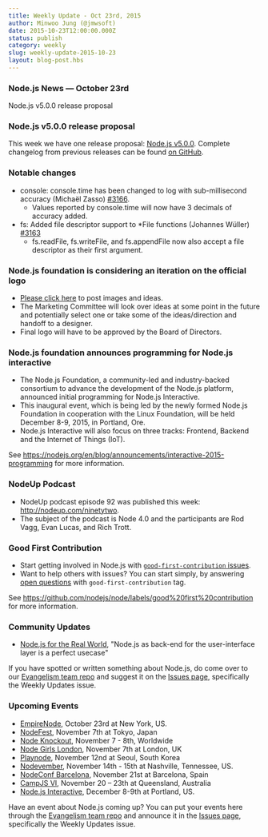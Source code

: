 ```yaml
---
title: Weekly Update - Oct 23rd, 2015
author: Minwoo Jung (@jmwsoft)
date: 2015-10-23T12:00:00.000Z
status: publish
category: weekly
slug: weekly-update-2015-10-23
layout: blog-post.hbs
---
```


### Node.js News — October 23rd

Node.js v5.0.0 release proposal

### Node.js v5.0.0 release proposal

This week we have one release proposal: [Node.js v5.0.0](https://github.com/nodejs/node/pull/3466). Complete changelog from previous releases can be found [on GitHub](https://github.com/nodejs/node/blob/main/CHANGELOG.md).

### Notable changes

- console: console.time has been changed to log with sub-millisecond accuracy (Michaël Zasso) [#3166](https://github.com/nodejs/node/pull/3166).
  - Values reported by console.time will now have 3 decimals of accuracy added.
- fs: Added file descriptor support to \*File functions (Johannes Wüller) [#3163](https://github.com/nodejs/node/pull/3163)
  - fs.readFile, fs.writeFile, and fs.appendFile now also accept a file descriptor as their first argument.

### Node.js foundation is considering an iteration on the official logo

- [Please click here](https://github.com/nodejs/evangelism/issues/179) to post images and ideas.
- The Marketing Committee will look over ideas at some point in the future and potentially select one or take some of the ideas/direction and handoff to a designer.
- Final logo will have to be approved by the Board of Directors.

### Node.js foundation announces programming for Node.js interactive

- The Node.js Foundation, a community-led and industry-backed consortium to advance the development of the Node.js platform, announced initial programming for Node.js Interactive.
- This inaugural event, which is being led by the newly formed Node.js Foundation in cooperation with the Linux Foundation, will be held December 8-9, 2015, in Portland, Ore.
- Node.js Interactive will also focus on three tracks: Frontend, Backend and the Internet of Things (IoT).

See https://nodejs.org/en/blog/announcements/interactive-2015-programming for more information.

### NodeUp Podcast

- NodeUp podcast episode 92 was published this week: <http://nodeup.com/ninetytwo>.
- The subject of the podcast is Node 4.0 and the participants are Rod Vagg, Evan Lucas, and Rich Trott.

### Good First Contribution

- Start getting involved in Node.js with [`good-first-contribution` issues](https://github.com/nodejs/node/labels/good%20first%20contribution).
- Want to help others with issues? You can start simply, by answering [open questions](https://github.com/nodejs/node/labels/good%20first%20contribution) with `good-first-contribution` tag.

See https://github.com/nodejs/node/labels/good%20first%20contribution for more information.

### Community Updates

- [Node.js for the Real World](http://www.technology-ebay.de/the-teams/mobile-de/blog/nodejs-real-world), "Node.js as back-end for the user-interface layer is a perfect usecase"

If you have spotted or written something about Node.js, do come over to our [Evangelism team repo](https://github.com/nodejs/evangelism) and suggest it on the [Issues page](https://github.com/nodejs/evangelism/issues), specifically the Weekly Updates issue.

### Upcoming Events

- [EmpireNode](http://2015.empirenode.org/), October 23rd at New York, US.
- [NodeFest](http://nodefest.jp/2015/), November 7th at Tokyo, Japan
- [Node Knockout](http://www.nodeknockout.com/), November 7 - 8th, Worldwide
- [Node Girls London](https://nodegirls.typeform.com/to/atW4HR), November 7th at London, UK
- [Playnode](http://playnode.io/), November 12nd at Seoul, South Korea
- [Nodevember](http://nodevember.org/), November 14th - 15th at Nashville, Tennessee, US.
- [NodeConf Barcelona](https://ti.to/barcelonajs/nodeconf-barcelona-2015), November 21st at Barcelona, Spain
- [CampJS VI](http://vi.campjs.com), November 20 – 23th at Queensland, Australia
- [Node.js Interactive](http://events.linuxfoundation.org/events/node-interactive), December 8-9th at Portland, US.

Have an event about Node.js coming up? You can put your events here through the [Evangelism team repo](https://github.com/nodejs/evangelism) and announce it in the [Issues page](https://github.com/nodejs/evangelism/issues), specifically the Weekly Updates issue.
